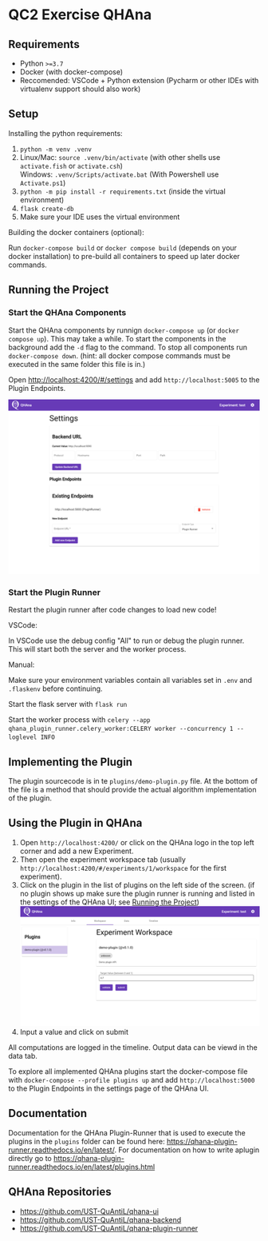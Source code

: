 # QC2 Exercise QHAna


## Requirements

 * Python `>=3.7`
 * Docker (with docker-compose)
 * Reccomended: VSCode + Python extension (Pycharm or other IDEs with virtualenv support should also work)


## Setup

Installing the python requirements:

 1. `python -m venv .venv`
 2. Linux/Mac: `source .venv/bin/activate` (with other shells use `activate.fish` or `activate.csh`)\
    Windows: `.venv/Scripts/activate.bat` (With Powershell use `Activate.ps1`)
 3. `python -m pip install -r requirements.txt` (inside the virtual environment)
 4. `flask create-db`
 5. Make sure your IDE uses the virtual environment

Building the docker containers (optional):

Run `docker-compose build` or `docker compose build` (depends on your docker installation) to pre-build all containers to speed up later docker commands.


## Running the Project

### Start the QHAna Components

Start the QHAna components by runnign `docker-compose up` (or `docker compose up`).
This may take a while. To start the components in the background add the `-d` flag to the command.
To stop all components run `docker-compose down`. (hint: all docker compose commands must be executed in the same folder this file is in.)

Open <http://localhost:4200/#/settings> and add `http://localhost:5005` to the Plugin Endpoints.

![QHAna settings page with plugin runner address added.](images/qhana-settings.png)


### Start the Plugin Runner

Restart the plugin runner after code changes to load new code!

VSCode:

In VSCode use the debug config "All" to run or debug the plugin runner.
This will start both the server and the worker process.

Manual:

Make sure your environment variables contain all variables set in `.env` and `.flaskenv` before continuing.

Start the flask server with `flask run`

Start the worker process with `celery --app qhana_plugin_runner.celery_worker:CELERY worker --concurrency 1 --loglevel INFO`


## Implementing the Plugin

The plugin sourcecode is in te `plugins/demo-plugin.py` file.
At the bottom of the file is a method that should provide the actual algorithm implementation of the plugin.


## Using the Plugin in QHAna

 1. Open `http://localhost:4200/` or click on the QHAna logo in the top left corner and add a new Experiment.
 2. Then open the experiment workspace tab (usually `http://localhost:4200/#/experiments/1/workspace` for the first experiment).
 3. Click on the plugin in the list of plugins on the left side of the screen. (if no plugin shows up make sure the plugin runner is running and listed in the settings of the QHAna UI; see [Running the Project](#running-the-project))
    ![QHAna experiment workspace with a plugin selected.](images/qhana-experiment-workspace.png)
 4. Input a value and click on submit

All computations are logged in the timeline. Output data can be viewd in the data tab.

To explore all implemented QHAna plugins start the docker-compose file with `docker-compose --profile plugins up` and add `http://localhost:5000` to the Plugin Endpoints in the settings page of the QHAna UI.


## Documentation

Documentation for the QHAna Plugin-Runner that is used to execute the plugins in the `plugins` folder can be found here: <https://qhana-plugin-runner.readthedocs.io/en/latest/>.
For documentation on how to write aplugin directly go to <https://qhana-plugin-runner.readthedocs.io/en/latest/plugins.html>


## QHAna Repositories

 * <https://github.com/UST-QuAntiL/qhana-ui>
 * <https://github.com/UST-QuAntiL/qhana-backend>
 * <https://github.com/UST-QuAntiL/qhana-plugin-runner>

